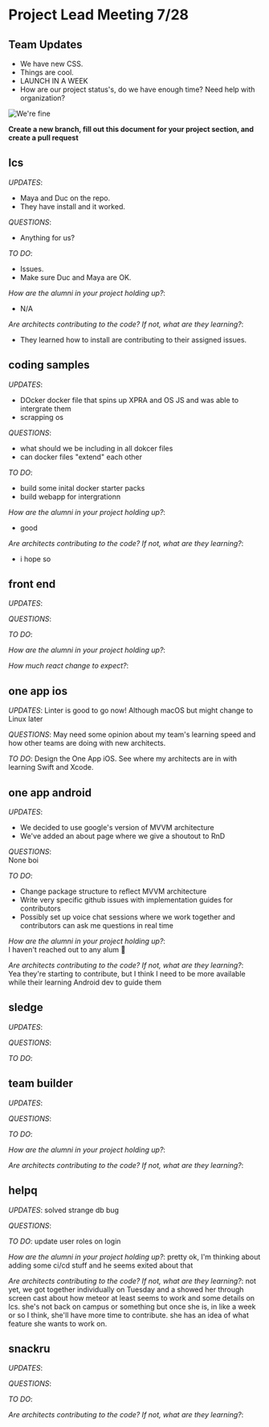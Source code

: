 # Project Lead Meeting 7/28
## Team Updates

- We have new CSS.
- Things are cool.
- LAUNCH IN A WEEK
- How are our project status's, do we have enough time?  Need help with organization?

![We're fine](https://media.giphy.com/media/z9AUvhAEiXOqA/giphy.gif)

**Create a new branch, fill out this document for your project section, and create a pull request**

## lcs

_UPDATES_:
- Maya and Duc on the repo.
- They have install and it worked.

_QUESTIONS_:
- Anything for us?

_TO DO_:
- Issues.
- Make sure Duc and Maya are OK.

_How are the alumni in your project holding up?_:
- N/A

_Are architects contributing to the code? If not, what are they learning?_:
- They learned how to install are contributing to their assigned issues.

## coding samples

_UPDATES_:
- DOcker docker file that spins up XPRA and OS JS and was able to intergrate them
- scrapping os

_QUESTIONS_:
- what should we be including in all dokcer files
- can docker files "extend" each other

_TO DO_:
- build some inital docker starter packs
- build webapp for intergrationn

_How are the alumni in your project holding up?_:
- good

_Are architects contributing to the code? If not, what are they learning?_:
- i hope so

## front end

_UPDATES_:

_QUESTIONS_:

_TO DO_:

_How are the alumni in your project holding up?_:

_How much react change to expect?_:

## one app ios

_UPDATES_: Linter is good to go now! Although macOS but might change to Linux later

_QUESTIONS_: May need some opinion about my team's learning speed and how other teams are doing with new architects.

_TO DO_: Design the One App iOS.  See where my architects are in with learning Swift and Xcode.

## one app android

_UPDATES_:  
* We decided to use google's version of MVVM architecture
* We've added an about page where we give a shoutout to RnD

_QUESTIONS_:  
None boi

_TO DO_:  
* Change package structure to reflect MVVM architecture
* Write very specific github issues with implementation guides for contributors
* Possibly set up voice chat sessions where we work together and contributors can ask me questions in real time

_How are the alumni in your project holding up?_:  
I haven't reached out to any alum 😬 

_Are architects contributing to the code? If not, what are they learning?_:  
Yea they're starting to contribute, but I think I need to be more available while their learning Android dev to guide them

## sledge

_UPDATES_:

_QUESTIONS_:

_TO DO_:

## team builder

_UPDATES_:

_QUESTIONS_:

_TO DO_:

_How are the alumni in your project holding up?_:

_Are architects contributing to the code? If not, what are they learning?_:

## helpq

_UPDATES_:
solved strange db bug

_QUESTIONS_:

_TO DO_:
update user roles on login

_How are the alumni in your project holding up?_:
pretty ok, I'm thinking about adding some ci/cd stuff and he seems exited about that

_Are architects contributing to the code? If not, what are they learning?_:
not yet, we got together individually on Tuesday and a showed her through screen cast about
how meteor at least seems to work and some details on lcs. she's not back on campus or
something but once she is, in like a week or so I think, she'll have more time to contribute.
she has an idea of what feature she wants to work on.

## snackru

_UPDATES_:

_QUESTIONS_:

_TO DO_:

_Are architects contributing to the code? If not, what are they learning?_:
